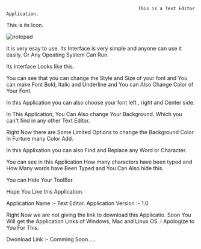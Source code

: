                                                      This is a Text Editor Application.
 
 
This is its Icon.
 
 
 ![notepad](https://user-images.githubusercontent.com/74663611/160841252-d8e6d32a-38be-4f34-afda-bd3327d5329f.png)
 
 It is very esay to use. Its Interface is very simple and anyone can use it easily. Or Any Opeating System Can Run.
 
 Its Interface Looks like this.
 
 
 
 
 
 
 
 
 
 
 
 
 
 
 
 You can see that you can change the Style and Size of your font and You can make Font Bold, Italic and Underline and You can Also Change Color of Your Font.
 
 
 
 
 
 
 
 
 
 
 
 In this Application you can also choose your font left , right and Center side.
 
 
 
 
 
 
 
 
 
 In This Application, You Can Also change Your Background. Which you can't find in any other Text Editor.
 
 
 
 
 
 
 
 
 
 
 
 
 
 
 
 
 Right Now there are Some Limited Options to change the Background Color In Furture many Color Add.
 
 
 
 
 
 
 In this Applixation you can also Find and Replace any Word or Character.
 
 
 

 
 
 
 
 
 
 
 You can see in this Application How many characters have been typed and How Many words have Been Typed and You Can Also hide this.
 
 
  You can Hide Your ToolBar.
 
 
 
 
 
 
 
 
 
 Hope You Like this Application.
 
 
 
 
 
 
 Application Name :- Text Editor.
 Application Version :- 1.0
 
 
 Right Now we are not giving the link to download this Applicatio. Soon You Will get the Application Links of Windows, Mac and Linux OS.
 I Apologize to You For This.
 
 
 
 Dwonload Link :- Comming Soon.....
 
 
 
 
 
 
 
 
 
 


